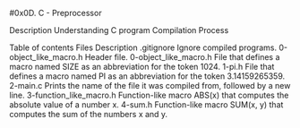 #0x0D. C - Preprocessor

Description
Understanding C program Compilation Process

Table of contents
Files	Description
.gitignore	Ignore compiled programs.
0-object_like_macro.h	Header file.
0-object_like_macro.h	File that defines a macro named SIZE as an abbreviation for the token 1024.
1-pi.h	File that defines a macro named PI as an abbreviation for the token 3.14159265359.
2-main.c	Prints the name of the file it was compiled from, followed by a new line.
3-function_like_macro.h	Function-like macro ABS(x) that computes the absolute value of a number x.
4-sum.h	Function-like macro SUM(x, y) that computes the sum of the numbers x and y.
